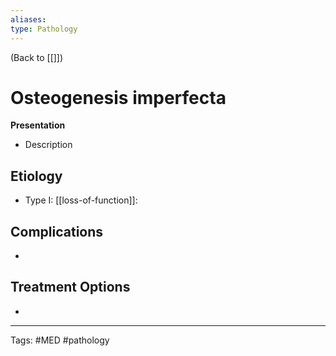 ```yaml
---
aliases: 
type: Pathology
---
```


(Back to [[]])

# Osteogenesis imperfecta

**Presentation**
- Description

## Etiology
- Type I: [[loss-of-function]]: 

## Complications
- 

## Treatment Options
- 

---
Tags: #MED #pathology 